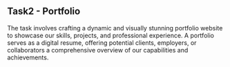 ## Task2 - Portfolio
The task involves crafting a dynamic and visually stunning portfolio website to showcase our skills, projects, and professional experience. A portfolio serves as a digital resume, offering potential clients, employers, or collaborators a comprehensive overview of our capabilities and achievements.
